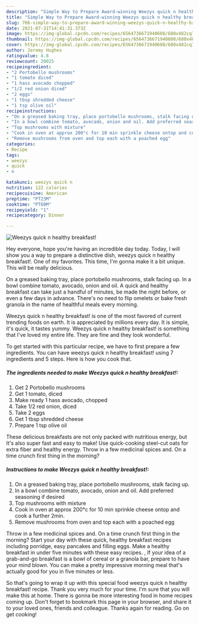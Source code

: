 ```yaml
---
description: "Simple Way to Prepare Award-winning Weezys quick n healthy breakfast!"
title: "Simple Way to Prepare Award-winning Weezys quick n healthy breakfast!"
slug: 766-simple-way-to-prepare-award-winning-weezys-quick-n-healthy-breakfast
date: 2021-07-31T14:41:31.373Z
image: https://img-global.cpcdn.com/recipes/6564736671940608/680x482cq70/weezys-quick-n-healthy-breakfast-recipe-main-photo.jpg
thumbnail: https://img-global.cpcdn.com/recipes/6564736671940608/680x482cq70/weezys-quick-n-healthy-breakfast-recipe-main-photo.jpg
cover: https://img-global.cpcdn.com/recipes/6564736671940608/680x482cq70/weezys-quick-n-healthy-breakfast-recipe-main-photo.jpg
author: Jeremy Hughes
ratingvalue: 4.8
reviewcount: 20025
recipeingredient:
- "2 Portobello mushrooms"
- "1 tomato diced"
- "1 hass avocado chopped"
- "1/2 red onion diced"
- "2 eggs"
- "1 tbsp shredded cheese"
- "1 tsp olive oil"
recipeinstructions:
- "On a greased baking tray, place portobello mushrooms, stalk facing up."
- "In a bowl combine tomato, avocado, onion and oil. Add preferred seasoning if desired"
- "Top mushrooms with mixture"
- "Cook in oven at approx 200°c for 10 min sprinkle cheese ontop and cook a further 2min."
- "Remove mushrooms from oven and top each with a poached egg"
categories:
- Recipe
tags:
- weezys
- quick
- n

katakunci: weezys quick n 
nutrition: 122 calories
recipecuisine: American
preptime: "PT23M"
cooktime: "PT60M"
recipeyield: "1"
recipecategory: Dinner

---
```



![Weezys quick n healthy breakfast!](https://img-global.cpcdn.com/recipes/6564736671940608/680x482cq70/weezys-quick-n-healthy-breakfast-recipe-main-photo.jpg)

Hey everyone, hope you're having an incredible day today. Today, I will show you a way to prepare a distinctive dish, weezys quick n healthy breakfast!. One of my favorites. This time, I'm gonna make it a bit unique. This will be really delicious.

On a greased baking tray, place portobello mushrooms, stalk facing up. In a bowl combine tomato, avocado, onion and oil. A quick and healthy breakfast can take just a handful of minutes, be made the night before, or even a few days in advance. There&#39;s no need to flip omelets or bake fresh granola in the name of healthful meals every morning.

Weezys quick n healthy breakfast! is one of the most favored of current trending foods on earth. It is appreciated by millions every day. It is simple, it's quick, it tastes yummy. Weezys quick n healthy breakfast! is something that I've loved my entire life. They are fine and they look wonderful.


To get started with this particular recipe, we have to first prepare a few ingredients. You can have weezys quick n healthy breakfast! using 7 ingredients and 5 steps. Here is how you cook that.

<!--inarticleads1-->

##### The ingredients needed to make Weezys quick n healthy breakfast!:

1. Get 2 Portobello mushrooms
1. Get 1 tomato, diced
1. Make ready 1 hass avocado, chopped
1. Take 1/2 red onion, diced
1. Take 2 eggs
1. Get 1 tbsp shredded cheese
1. Prepare 1 tsp olive oil


These delicious breakfasts are not only packed with nutritious energy, but It&#39;s also super fast and easy to make! Use quick-cooking steel-cut oats for extra fiber and healthy energy. Throw in a few medicinal spices and. On a time crunch first thing in the morning? 

<!--inarticleads2-->

##### Instructions to make Weezys quick n healthy breakfast!:

1. On a greased baking tray, place portobello mushrooms, stalk facing up.
1. In a bowl combine tomato, avocado, onion and oil. Add preferred seasoning if desired
1. Top mushrooms with mixture
1. Cook in oven at approx 200°c for 10 min sprinkle cheese ontop and cook a further 2min.
1. Remove mushrooms from oven and top each with a poached egg


Throw in a few medicinal spices and. On a time crunch first thing in the morning? Start your day with these quick, healthy breakfast recipes including porridge, easy pancakes and filling eggs. Make a healthy breakfast in under five minutes with these easy recipes. , If your idea of a grab-and-go breakfast is a bowl of cereal or a granola bar, prepare to have your mind blown. You can make a pretty impressive morning meal that&#39;s actually good for you in five minutes or less. 

So that's going to wrap it up with this special food weezys quick n healthy breakfast! recipe. Thank you very much for your time. I'm sure that you will make this at home. There is gonna be more interesting food in home recipes coming up. Don't forget to bookmark this page in your browser, and share it to your loved ones, friends and colleague. Thanks again for reading. Go on get cooking!
